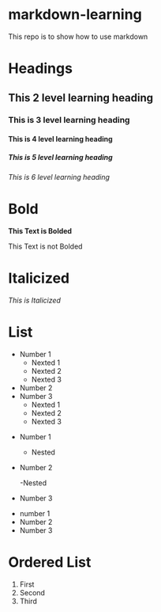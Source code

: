 # markdown-learning
This  repo is to show how to use markdown


# Headings

## This 2 level learning heading

### This is 3 level learning heading

#### This is 4 level learning heading

##### This is 5 level learning heading

###### This is 6 level learning heading


# Bold

**This Text is Bolded**

This Text is not Bolded


# Italicized 

 _This is Italicized_


 # List

 - Number 1  
     - Nexted 1
     - Nexted 2
     - Nexted 3 
 - Number 2
 - Number 3
    - Nexted 1
    - Nexted 2
    - Nexted 3
   

* Number 1
    - Nested
* Number 2

    -Nested

* Number 3

+ number 1
+ Number 2
+ Number 3


# Ordered List


1. First
2. Second
3. Third
